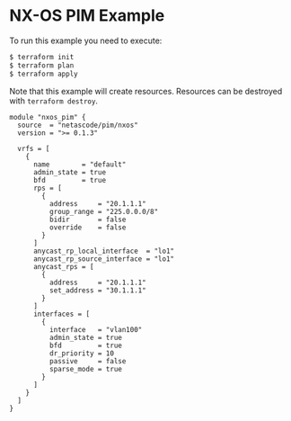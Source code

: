 <!-- BEGIN_TF_DOCS -->
# NX-OS PIM Example

To run this example you need to execute:

```bash
$ terraform init
$ terraform plan
$ terraform apply
```

Note that this example will create resources. Resources can be destroyed with `terraform destroy`.

```hcl
module "nxos_pim" {
  source  = "netascode/pim/nxos"
  version = ">= 0.1.3"

  vrfs = [
    {
      name        = "default"
      admin_state = true
      bfd         = true
      rps = [
        {
          address     = "20.1.1.1"
          group_range = "225.0.0.0/8"
          bidir       = false
          override    = false
        }
      ]
      anycast_rp_local_interface  = "lo1"
      anycast_rp_source_interface = "lo1"
      anycast_rps = [
        {
          address     = "20.1.1.1"
          set_address = "30.1.1.1"
        }
      ]
      interfaces = [
        {
          interface   = "vlan100"
          admin_state = true
          bfd         = true
          dr_priority = 10
          passive     = false
          sparse_mode = true
        }
      ]
    }
  ]
}
```
<!-- END_TF_DOCS -->